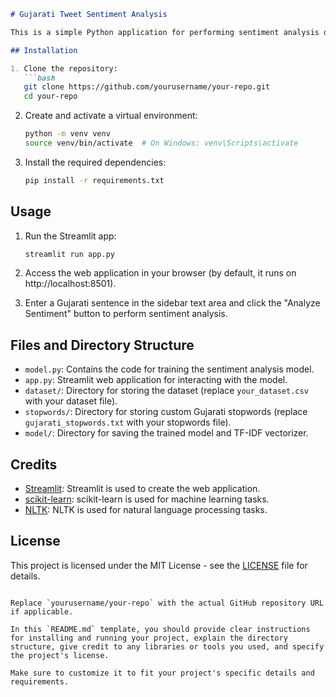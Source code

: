 ```markdown
# Gujarati Tweet Sentiment Analysis

This is a simple Python application for performing sentiment analysis on Gujarati tweets using a Naive Bayes classifier. The project consists of two main files: `model.py`, which contains the code for training the sentiment analysis model, and `app.py`, which is a Streamlit web application for interacting with the model.

## Installation

1. Clone the repository:
   ```bash
   git clone https://github.com/yourusername/your-repo.git
   cd your-repo
   ```

2. Create and activate a virtual environment:
   ```bash
   python -m venv venv
   source venv/bin/activate  # On Windows: venv\Scripts\activate
   ```

3. Install the required dependencies:
   ```bash
   pip install -r requirements.txt
   ```

## Usage

1. Run the Streamlit app:
   ```bash
   streamlit run app.py
   ```

2. Access the web application in your browser (by default, it runs on http://localhost:8501).

3. Enter a Gujarati sentence in the sidebar text area and click the "Analyze Sentiment" button to perform sentiment analysis.

## Files and Directory Structure

- `model.py`: Contains the code for training the sentiment analysis model.
- `app.py`: Streamlit web application for interacting with the model.
- `dataset/`: Directory for storing the dataset (replace `your_dataset.csv` with your dataset file).
- `stopwords/`: Directory for storing custom Gujarati stopwords (replace `gujarati_stopwords.txt` with your stopwords file).
- `model/`: Directory for saving the trained model and TF-IDF vectorizer.

## Credits

- [Streamlit](https://streamlit.io/): Streamlit is used to create the web application.
- [scikit-learn](https://scikit-learn.org/): scikit-learn is used for machine learning tasks.
- [NLTK](https://www.nltk.org/): NLTK is used for natural language processing tasks.

## License

This project is licensed under the MIT License - see the [LICENSE](LICENSE) file for details.
```

Replace `yourusername/your-repo` with the actual GitHub repository URL if applicable.

In this `README.md` template, you should provide clear instructions for installing and running your project, explain the directory structure, give credit to any libraries or tools you used, and specify the project's license.

Make sure to customize it to fit your project's specific details and requirements.

